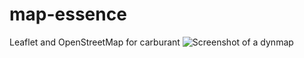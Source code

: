 # map-essence
Leaflet and OpenStreetMap for carburant
![Screenshot of a dynmap](https://wperet.fr/essence/essence-screen.png)
